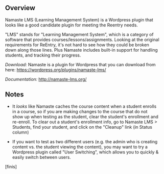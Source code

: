 ## Overview
Namaste LMS (Learning Management System) is a Wordpress plugin that looks like a good candidate plugin for meeting the Reentry needs.

"LMS" stands for "Learning Management System", which is a category of software that provides courses/lessons/assignments.   Looking at the original requirements for ReEntry, it's not hard to see how they could be broken down along those lines.  Plus Namaste includes built-in support for handling students, and tracking their progress.

*Download:*  Namaste is a plugin for Wordpress that you can download from here:  https://wordpress.org/plugins/namaste-lms/

*Documentation:* http://namaste-lms.org/

## Notes

* It *looks* like Namaste caches the course content when a student enrolls in a course, so if you are making changes to the course that do not show up when testing as the student, clear the student's enrollment and re-enroll.  To clear out a student's enrollment info, go to Namaste LMS > Students, find your student, and click on the "Cleanup" link (in Status column) 

* If you want to test as two different users (e.g. the admin who is creating content vs. the student viewing the content), you may want to try a Wordpress plugin called "User Switching", which allows you to quickly & easily switch between users.  

[finis]
